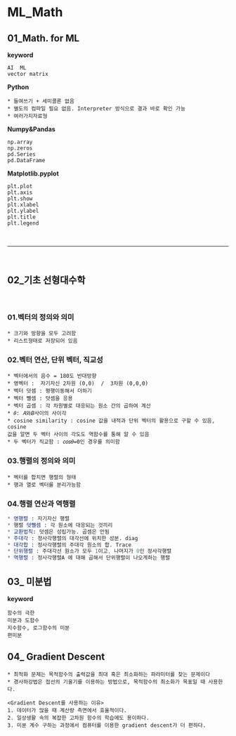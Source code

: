 # ML_Math

## 01_Math. for ML
**keyword**
```
AI  ML
vector matrix
```
**Python**
```
* 들여쓰기 + 세미콜론 없음
* 별도의 컴파일 필요 없음. Interpreter 방식으로 결과 바로 확인 가능
* 여러가지자료형
```
**Numpy&Pandas**
```
np.array
np.zeros
pd.Series
pd.DataFrame
```
**Matplotlib.pyplot**
```
plt.plot
plt.axis
plt.show
plt.xlabel
plt.ylabel
plt.title
plt.legend
```
<br>

---

<br>

## 02_기초 선형대수학

<br>

### 01.벡터의 정의와 의미
```
* 크기와 방향을 모두 고려함
* 리스트형태로 저장되어 있음
```

### 02.벡터 연산, 단위 벡터, 직교성
```
* 벡터에서의 음수 = 180도 반대방향
* 영벡터 :  자기자신 2차원 (0,0)  /  3차원 (0,0,0)
* 벡터 덧셈 : 평행이동해서 더하기
* 벡터 뺄셈 : 덧셈을 응용
* 벡터 곱셈 : 각 차원별로 대응되는 원소 간의 곱하여 계산
* 𝜃: 𝐴와𝐵사이의 사이각
* cosine similarity : cosine 값을 내적과 단위 벡터의 활용으로 구할 수 있음, cosine
값을 알면 두 벡터 사이의 각도도 역함수를 통해 알 수 있음
* 두 벡터가 직교함 : 𝑐𝑜𝑠𝜃=0인 경우를 의미함
```


### 03.행렬의 정의와 의미
```
* 벡터를 합치면 행렬의 형태
* 행과 열로 벡터를 분리가능함
```


### 04.행렬 연산과 역행렬
```S
* 영행렬 : 자기자신 행렬
* 행렬 덧뺄셈 : 각 원소에 대응되는 것끼리
* 교환법칙: 덧셈은 성립가능. 곱셈은 안됨
* 주대각 : 정사각행렬의 대각선에 위치한 성분. diag
* 대각합 : 정사각행렬의 주대각 원소의 합. Trace
* 단위행렬 : 주대각선 원소가 모두 1이고, 나머지가 0인 정사각행렬
* 역행렬 : 정사각행렬A 에 대해 곱해서 단위행렬이 나오게하는 행렬
```

## 03_ 미분법
**keyword**
```
함수의 극한
미분과 도함수
지수함수, 로그함수의 미분
편미분
```

## 04_ Gradient Descent
```
* 최적화 문제는 목적함수의 출력값을 최대 혹은 최소화하는 파라미터를 찾는 문제이다
* 경사하강법은 접선의 기울기를 이용하는 방법으로, 목적함수의 최소화가 목표일 때 사용한다.
```
```
<Gradient Descent를 사용하는 이유>
1. 데이터가 많을 때 계산량 측면에서 효율적이다.
2. 일상생활 속의 복잡한 고차원 함수의 학습에도 용이하다.
3. 미분 계수 구하는 과정에서 컴퓨터를 이용한 gradient descent가 더 편하다.
```